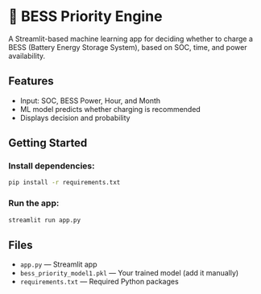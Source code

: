 # 🔋 BESS Priority Engine

A Streamlit-based machine learning app for deciding whether to charge a BESS (Battery Energy Storage System), based on SOC, time, and power availability.

## Features
- Input: SOC, BESS Power, Hour, and Month
- ML model predicts whether charging is recommended
- Displays decision and probability

## Getting Started

### Install dependencies:
```bash
pip install -r requirements.txt
```

### Run the app:
```bash
streamlit run app.py
```

## Files
- `app.py` — Streamlit app
- `bess_priority_model1.pkl` — Your trained model (add it manually)
- `requirements.txt` — Required Python packages
